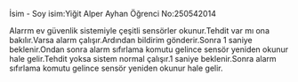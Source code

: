 İsim - Soy isim:Yiğit Alper Ayhan 
Öğrenci No:250542014

Alarrm ev güvenlik sistemiyle çeşitli sensörler okunur.Tehdit var mı ona bakılır.Varsa alarm çalışır.Ardından bildirim gönderir.Sonra 1 saniye beklenir.Ondan sonra alarm sıfırlama komutu gelince sensör yeniden okunur hale gelir.Tehdit yoksa sistem normal çalışır.1 saniye beklenir.Sonra alarm sıfırlama komutu gelince sensör yeniden okunur hale gelir.
